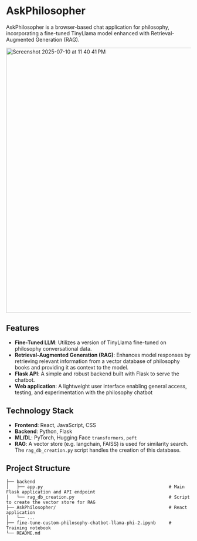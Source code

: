 # AskPhilosopher
AskPhilosopher is a browser-based chat application for philosophy, incorporating a fine-tuned TinyLlama model enhanced with Retrieval-Augmented Generation (RAG).


<img width="1147" height="722" alt="Screenshot 2025-07-10 at 11 40 41 PM" src="https://github.com/user-attachments/assets/e5fd9752-3c93-42c3-aafc-866bb40c7a50" />

## Features
-   **Fine-Tuned LLM**: Utilizes a version of TinyLlama fine-tuned on philosophy conversational data.
-   **Retrieval-Augmented Generation (RAG)**: Enhances model responses by retrieving relevant information from a vector database of philosophy books and providing it as context to the model.
-   **Flask API**: A simple and robust backend built with Flask to serve the chatbot.
-   **Web application**: A lightweight user interface enabling general access, testing, and experimentation with the philosophy chatbot

## Technology Stack
-   **Frontend**: React, JavaScript, CSS
-   **Backend**: Python, Flask
-   **ML/DL**: PyTorch, Hugging Face `transformers`, `peft`
-   **RAG**: A vector store (e.g. langchain, FAISS) is used for similarity search. The `rag_db_creation.py` script handles the creation of this database.

## Project Structure
```
├── backend
│   ├── app.py                                                # Main Flask application and API endpoint
│   └── rag_db_creation.py                                    # Script to create the vector store for RAG
├── AskPhilosopher/                                           # React application
│   └── ...
├── fine-tune-custom-philosophy-chatbot-llama-phi-2.ipynb     # Training notebook
└── README.md
```
